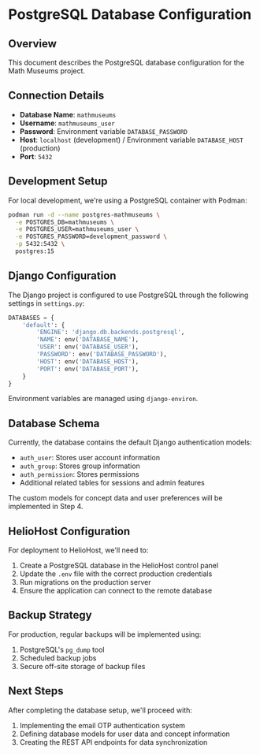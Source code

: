 # PostgreSQL Database Configuration

## Overview

This document describes the PostgreSQL database configuration for the Math Museums project.

## Connection Details

- **Database Name**: `mathmuseums`
- **Username**: `mathmuseums_user`
- **Password**: Environment variable `DATABASE_PASSWORD`
- **Host**: `localhost` (development) / Environment variable `DATABASE_HOST` (production)
- **Port**: `5432`

## Development Setup

For local development, we're using a PostgreSQL container with Podman:

```bash
podman run -d --name postgres-mathmuseums \
  -e POSTGRES_DB=mathmuseums \
  -e POSTGRES_USER=mathmuseums_user \
  -e POSTGRES_PASSWORD=development_password \
  -p 5432:5432 \
  postgres:15
```

## Django Configuration

The Django project is configured to use PostgreSQL through the following settings in `settings.py`:

```python
DATABASES = {
    'default': {
        'ENGINE': 'django.db.backends.postgresql',
        'NAME': env('DATABASE_NAME'),
        'USER': env('DATABASE_USER'),
        'PASSWORD': env('DATABASE_PASSWORD'),
        'HOST': env('DATABASE_HOST'),
        'PORT': env('DATABASE_PORT'),
    }
}
```

Environment variables are managed using `django-environ`.

## Database Schema

Currently, the database contains the default Django authentication models:

- `auth_user`: Stores user account information
- `auth_group`: Stores group information
- `auth_permission`: Stores permissions
- Additional related tables for sessions and admin features

The custom models for concept data and user preferences will be implemented in Step 4.

## HelioHost Configuration

For deployment to HelioHost, we'll need to:

1. Create a PostgreSQL database in the HelioHost control panel
2. Update the `.env` file with the correct production credentials
3. Run migrations on the production server
4. Ensure the application can connect to the remote database

## Backup Strategy

For production, regular backups will be implemented using:

1. PostgreSQL's `pg_dump` tool
2. Scheduled backup jobs
3. Secure off-site storage of backup files

## Next Steps

After completing the database setup, we'll proceed with:

1. Implementing the email OTP authentication system
2. Defining database models for user data and concept information
3. Creating the REST API endpoints for data synchronization
